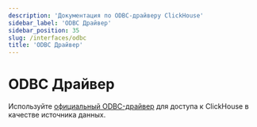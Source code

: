 ```yaml
---
description: 'Документация по ODBC-драйверу ClickHouse'
sidebar_label: 'ODBC Драйвер'
sidebar_position: 35
slug: /interfaces/odbc
title: 'ODBC Драйвер'
---
```



# ODBC Драйвер

Используйте [официальный ODBC-драйвер](https://github.com/ClickHouse/clickhouse-odbc) для доступа к ClickHouse в качестве источника данных.
